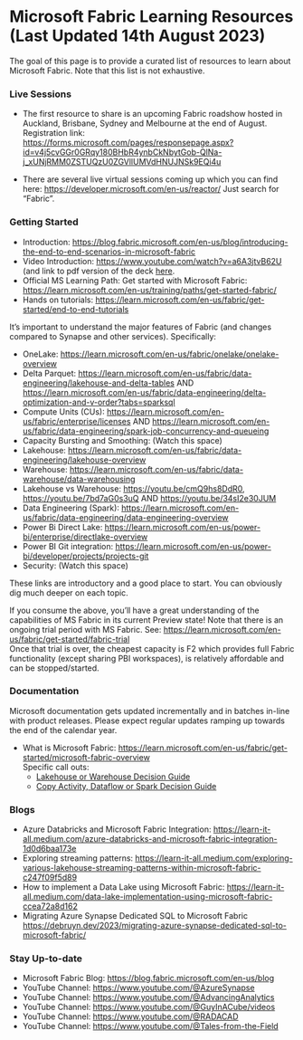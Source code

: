 
# Microsoft Fabric Learning Resources (Last Updated 14th August 2023)

The goal of this page is to provide a curated list of resources to learn about Microsoft Fabric. Note that this list is not exhaustive. </br>


### Live Sessions
* The first resource to share is an upcoming Fabric roadshow hosted in Auckland, Brisbane, Sydney and Melbourne at the end of August.
Registration link: https://forms.microsoft.com/pages/responsepage.aspx?id=v4j5cvGGr0GRqy180BHbR4ynbCkNbytGob-QlNa-j_xUNjRMM0ZSTUQzU0ZGVllUMVdHNUJNSk9EQi4u

* There are several live virtual sessions coming up which you can find here: https://developer.microsoft.com/en-us/reactor/
Just search for “Fabric”.
 
### Getting Started
* Introduction: https://blog.fabric.microsoft.com/en-us/blog/introducing-the-end-to-end-scenarios-in-microsoft-fabric
* Video Introduction: https://www.youtube.com/watch?v=a6A3jtvB62U (and link to pdf version of the deck [here](https://publicstoragejs.blob.core.windows.net/presentations/Microsoft%20Fabric%20-%20James%20Serra%20-%20Public.pdf).
* Official MS Learning Path: Get started with Microsoft Fabric: https://learn.microsoft.com/en-us/training/paths/get-started-fabric/
* Hands on tutorials: https://learn.microsoft.com/en-us/fabric/get-started/end-to-end-tutorials
 

It’s important to understand the major features of Fabric (and changes compared to Synapse and other services). Specifically:
* OneLake: https://learn.microsoft.com/en-us/fabric/onelake/onelake-overview
* Delta Parquet: https://learn.microsoft.com/en-us/fabric/data-engineering/lakehouse-and-delta-tables AND  https://learn.microsoft.com/en-us/fabric/data-engineering/delta-optimization-and-v-order?tabs=sparksql
* Compute Units (CUs): https://learn.microsoft.com/en-us/fabric/enterprise/licenses AND https://learn.microsoft.com/en-us/fabric/data-engineering/spark-job-concurrency-and-queueing
* Capacity Bursting and Smoothing: (Watch this space)
* Lakehouse: https://learn.microsoft.com/en-us/fabric/data-engineering/lakehouse-overview
* Warehouse: https://learn.microsoft.com/en-us/fabric/data-warehouse/data-warehousing
* Lakehouse vs Warehouse: https://youtu.be/cmQ9hs8DdR0, https://youtu.be/7bd7aG0s3uQ AND https://youtu.be/34sI2e30JUM
* Data Engineering (Spark): https://learn.microsoft.com/en-us/fabric/data-engineering/data-engineering-overview
* Power Bi Direct Lake: https://learn.microsoft.com/en-us/power-bi/enterprise/directlake-overview
* Power BI Git integration: https://learn.microsoft.com/en-us/power-bi/developer/projects/projects-git
* Security: (Watch this space)
 
These links are introductory and a good place to start. You can obviously dig much deeper on each topic. 
 
If you consume the above, you’ll have a great understanding of the capabilities of MS Fabric in its current Preview state!
Note that there is an ongoing trial period with MS Fabric. See: https://learn.microsoft.com/en-us/fabric/get-started/fabric-trial </br>
Once that trial is over, the cheapest capacity is F2 which provides full Fabric functionality (except sharing PBI workspaces), is relatively affordable and can be stopped/started. 
 
### Documentation
Microsoft documentation gets updated incrementally and in batches in-line with product releases. Please expect regular updates ramping up towards the end of the calendar year.

- What is Microsoft Fabric: https://learn.microsoft.com/en-us/fabric/get-started/microsoft-fabric-overview </br>
Specific call outs:
  - [Lakehouse or Warehouse Decision Guide](https://learn.microsoft.com/en-us/fabric/get-started/decision-guide-warehouse-lakehouse)
  - [Copy Activity, Dataflow or Spark Decision Guide](https://learn.microsoft.com/en-us/fabric/get-started/decision-guide-pipeline-dataflow-spark)
  
 
### Blogs
* Azure Databricks and Microsoft Fabric Integration: https://learn-it-all.medium.com/azure-databricks-and-microsoft-fabric-integration-1d0d6baa173e
* Exploring streaming patterns: https://learn-it-all.medium.com/exploring-various-lakehouse-streaming-patterns-within-microsoft-fabric-c247f09f5d89
* How to implement a Data Lake using Microsoft Fabric: https://learn-it-all.medium.com/data-lake-implementation-using-microsoft-fabric-ccea72a8d162
* Migrating Azure Synapse Dedicated SQL to Microsoft Fabric https://debruyn.dev/2023/migrating-azure-synapse-dedicated-sql-to-microsoft-fabric/


 
### Stay Up-to-date
- Microsoft Fabric Blog: https://blog.fabric.microsoft.com/en-us/blog
- YouTube Channel: https://www.youtube.com/@AzureSynapse
- YouTube Channel: https://www.youtube.com/@AdvancingAnalytics
- YouTube Channel: https://www.youtube.com/@GuyInACube/videos
- YouTube Channel: https://www.youtube.com/@RADACAD
- YouTube Channel: https://www.youtube.com/@Tales-from-the-Field
